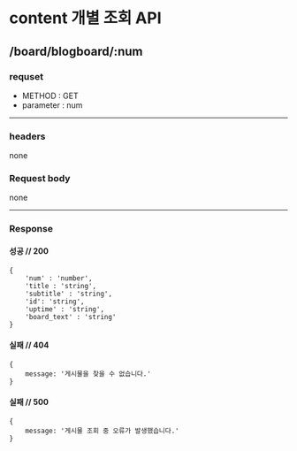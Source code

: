 # content 개별 조회 API

## /board/blogboard/:num

### requset

- METHOD : GET
- parameter : num

---

### headers

none

### Request body

none

---

### Response

#### 성공 // 200

```
{
    'num' : 'number',
    'title : 'string',
    'subtitle' : 'string',
    'id': 'string',
    'uptime' : 'string',
    'board_text' : 'string'
}
```

#### 실패 // 404

```
{
    message: '게시물을 찾을 수 없습니다.'
}
```

#### 실패 // 500

```
{
    message: '게시물 조회 중 오류가 발생했습니다.'
}
```
